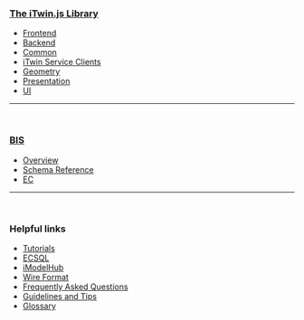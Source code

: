 ### [The iTwin.js Library](./index.md)

- [Frontend](./frontend/index.md)
- [Backend](./backend/index.md)
- [Common](./common/index.md)
- [iTwin Service Clients](./clients/index.md)
- [Geometry](./geometry/index.md)
- [Presentation]($docs/presentation/index.md)
- [UI](./ui/index.md)

---

&nbsp;

### [BIS](../bis/index.md)

- [Overview](../bis/index.md)
- [Schema Reference](../bis/domains/index.md)
- [EC](../bis/ec/index.md)

---

&nbsp;

### Helpful links

- [Tutorials](./tutorials/index.md)
- [ECSQL](./ECSQL.md)
- [iModelHub](./iModelHub/index.md)
- [Wire Format](./WireFormat.md)
- [Frequently Asked Questions](./faq.md)
- [Guidelines and Tips](./guidelines/index.md)
- [Glossary](./Glossary.md)
